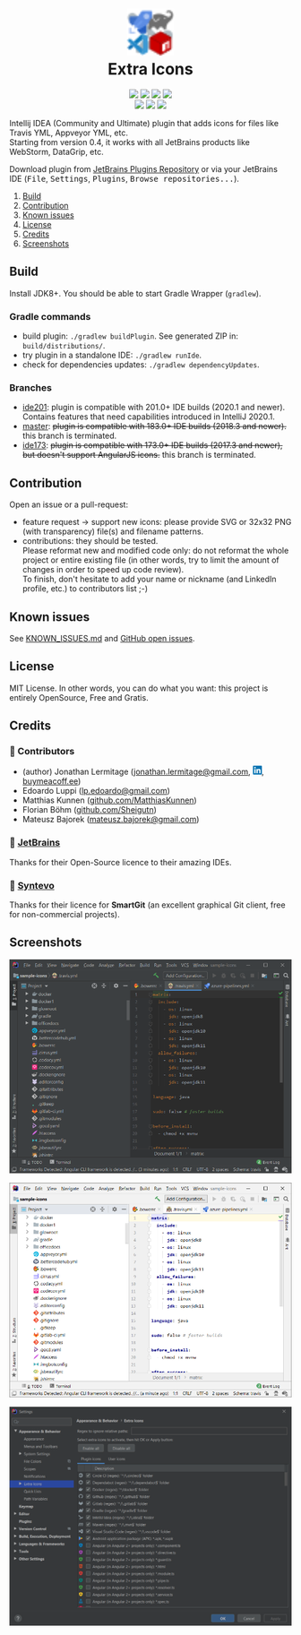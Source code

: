 <h1 align="center">
    <a href="https://travis-ci.org/jonathanlermitage/intellij-extra-icons-plugin">
      <img src="./src/main/resources/META-INF/pluginIcon.svg" width="84" height="84" alt="logo"/>
    </a><br/>
    Extra Icons
</h1>

<p align="center">
    <a href="https://plugins.jetbrains.com/plugin/11058-extra-icons"><img src="https://img.shields.io/jetbrains/plugin/v/11058-extra-icons.svg"/></a>
    <a href="https://plugins.jetbrains.com/plugin/11058-extra-icons"><img src="https://img.shields.io/jetbrains/plugin/d/11058-extra-icons.svg"/></a>
    <a href="https://github.com/jonathanlermitage/intellij-extra-icons-plugin/blob/master/LICENSE.txt"><img src="https://img.shields.io/github/license/jonathanlermitage/intellij-extra-icons-plugin.svg"/></a>
    <a href="https://github.com/jonathanlermitage/intellij-extra-icons-plugin/graphs/contributors"><img src="https://img.shields.io/github/contributors/jonathanlermitage/intellij-extra-icons-plugin"/></a><br>
    <a href="https://travis-ci.org/jonathanlermitage/intellij-extra-icons-plugin"><img src="https://img.shields.io/travis/jonathanlermitage/intellij-extra-icons-plugin/ide201.svg?logo=travis"/></a>
    <a href="https://github.com/jonathanlermitage/intellij-extra-icons-plugin/actions?query=workflow%3A%22Build+and+verify%22"><img src="https://github.com/jonathanlermitage/intellij-extra-icons-plugin/workflows/Build%20and%20verify/badge.svg"/></a>
    <a href="https://github.com/jonathanlermitage/intellij-extra-icons-plugin/actions?query=workflow%3A%22Validate+Gradle+Wrapper%22"><img src="https://github.com/jonathanlermitage/intellij-extra-icons-plugin/workflows/Validate%20Gradle%20Wrapper/badge.svg"/></a>    
</p>

Intellij IDEA (Community and Ultimate) plugin that adds icons for files like Travis YML, Appveyor YML, etc.  
Starting from version 0.4, it works with all JetBrains products like WebStorm, DataGrip, etc.

Download plugin from [JetBrains Plugins Repository](https://plugins.jetbrains.com/plugin/11058-extra-icons) or via your JetBrains IDE (<kbd>File</kbd>, <kbd>Settings</kbd>, <kbd>Plugins</kbd>, <kbd>Browse repositories...</kbd>).

1. [Build](#build)  
2. [Contribution](#contribution)  
3. [Known issues](#known-issues)  
4. [License](#license)  
5. [Credits](#credits)  
6. [Screenshots](#screenshots)  

## Build

Install JDK8+. You should be able to start Gradle Wrapper (`gradlew`).

### Gradle commands

* build plugin: `./gradlew buildPlugin`. See generated ZIP in: `build/distributions/`.
* try plugin in a standalone IDE: `./gradlew runIde`.
* check for dependencies updates: `./gradlew dependencyUpdates`.

### Branches

* [ide201](https://github.com/jonathanlermitage/intellij-extra-icons-plugin/tree/ide201): plugin is compatible with 201.0+ IDE builds (2020.1 and newer). Contains features that need capabilities introduced in IntelliJ 2020.1.
* [master](https://github.com/jonathanlermitage/intellij-extra-icons-plugin/tree/master): ~~plugin is compatible with 183.0+ IDE builds (2018.3 and newer).~~ this branch is terminated.
* [ide173](https://github.com/jonathanlermitage/intellij-extra-icons-plugin/tree/ide173): ~~plugin is compatible with 173.0+ IDE builds (2017.3 and newer), but doesn't support AngularJS icons.~~ this branch is terminated.

## Contribution

Open an issue or a pull-request:

* feature request -> support new icons: please provide SVG or 32x32 PNG (with transparency) file(s) and filename patterns.
* contributions: they should be tested.      
  Please reformat new and modified code only: do not reformat the whole project or entire existing file (in other words, try to limit the amount of changes in order to speed up code review).  
  To finish, don't hesitate to add your name or nickname (and LinkedIn profile, etc.) to contributors list ;-)

## Known issues

See [KNOWN_ISSUES.md](KNOWN_ISSUES.md) and [GitHub open issues](https://github.com/jonathanlermitage/intellij-extra-icons-plugin/issues).

## License

MIT License. In other words, you can do what you want: this project is entirely OpenSource, Free and Gratis.

## Credits

### 🤝 Contributors

* (author) Jonathan Lermitage (<jonathan.lermitage@gmail.com>, [![linkedin](misc/linkedin_profile_badge.png)](https://www.linkedin.com/in/jonathan-lermitage-092711142/), [buymeacoff.ee](http://buymeacoff.ee/jlermitage))
* Edoardo Luppi (<lp.edoardo@gmail.com>)
* Matthias Kunnen ([github.com/MatthiasKunnen](https://github.com/MatthiasKunnen))
* Florian Böhm ([github.com/Sheigutn](https://github.com/Sheigutn))
* Mateusz Bajorek (<mateusz.bajorek@gmail.com>)

### 🤝 [JetBrains](https://www.jetbrains.com/idea/)

Thanks for their Open-Source licence to their amazing IDEs.

### 🤝 [Syntevo](https://www.syntevo.com/smartgit/)

Thanks for their licence for **SmartGit** (an excellent graphical Git client, free for non-commercial projects).

## Screenshots

![Dark Screenshot](misc/screenshots/intellijidea-ce_dark.png)

![Screenshot](misc/screenshots/intellijidea-ce.png)

![Config Panel Screenshot](misc/screenshots/config-panel.png)
